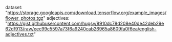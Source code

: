 dataset: "https://storage.googleapis.com/download.tensorflow.org/example_images/flower_photos.tgz"
adjectives: "https://gist.githubusercontent.com/hugsy/8910dc78d208e40de42deb29e62df913/raw/eec99c5597a73f6a9240cab26965a8609fa0f6ea/english-adjectives.txt"
